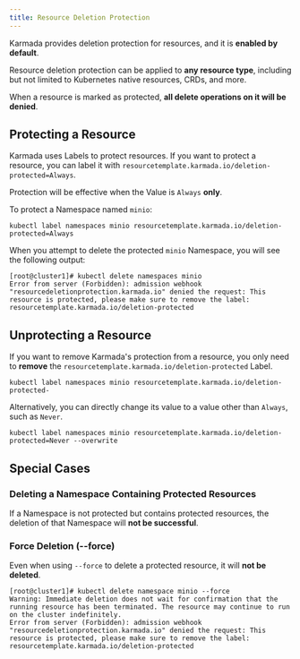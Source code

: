 ```yaml
---
title: Resource Deletion Protection
---
```


Karmada provides deletion protection for resources, and it is **enabled by default**.

Resource deletion protection can be applied to **any resource type**, including but not limited to Kubernetes native resources, CRDs, and more.

When a resource is marked as protected, **all delete operations on it will be denied**.

## Protecting a Resource

Karmada uses Labels to protect resources. If you want to protect a resource, you can label it with `resourcetemplate.karmada.io/deletion-protected=Always`.

Protection will be effective when the Value is `Always` **only**.

To protect a Namespace named `minio`:
```
kubectl label namespaces minio resourcetemplate.karmada.io/deletion-protected=Always
```

When you attempt to delete the protected `minio` Namespace, you will see the following output:
```
[root@cluster1]# kubectl delete namespaces minio
Error from server (Forbidden): admission webhook "resourcedeletionprotection.karmada.io" denied the request: This resource is protected, please make sure to remove the label: resourcetemplate.karmada.io/deletion-protected
```

## Unprotecting a Resource

If you want to remove Karmada's protection from a resource, you only need to **remove** the `resourcetemplate.karmada.io/deletion-protected` Label.
```
kubectl label namespaces minio resourcetemplate.karmada.io/deletion-protected-
```

Alternatively, you can directly change its value to a value other than `Always`, such as `Never`.
```
kubectl label namespaces minio resourcetemplate.karmada.io/deletion-protected=Never --overwrite
```

## Special Cases

### Deleting a Namespace Containing Protected Resources

If a Namespace is not protected but contains protected resources, the deletion of that Namespace will **not be successful**.

### Force Deletion (--force)

Even when using `--force` to delete a protected resource, it will **not be deleted**.

```
[root@cluster1]# kubectl delete namespace minio --force
Warning: Immediate deletion does not wait for confirmation that the running resource has been terminated. The resource may continue to run on the cluster indefinitely.
Error from server (Forbidden): admission webhook "resourcedeletionprotection.karmada.io" denied the request: This resource is protected, please make sure to remove the label: resourcetemplate.karmada.io/deletion-protected
```
